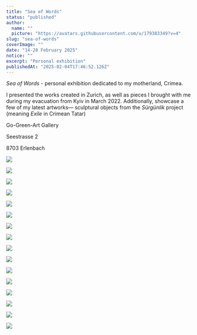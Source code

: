 ```yaml
---
title: "Sea of Words"
status: "published"
author:
  name: ""
  picture: "https://avatars.githubusercontent.com/u/179383349?v=4"
slug: "sea-of-words"
coverImage: ""
date: "14-28 February 2025"
notice: ""
excerpt: "Personal exhibition"
publishedAt: "2025-02-04T17:46:52.126Z"
---
```


*Sea of Words* - personal exhibition dedicated to my motherland, Crimea.

I presented the works created in Zurich, as well as pieces I brought with me during my evacuation from Kyiv in March 2022. Additionally, showcase a few of my latest artworks— sculptural objects from the *Sürgünlik* project (meaning *Exile* in Crimean Tatar)

Go-Green-Art Gallery

Seestrasse 2

8703 Erlenbach

![](/images/slide1-A0Nz.jpg)

![](/images/wall-surgunlik-Q0ND.jpg)

![](/images/img_2062-MxOT.jpg)

![](/images/img_2054-gzND.jpg)

![](/images/img_1444-UwMz.jpg)

![](/images/img_2158-M2Nj.jpg)

![](/images/img_1443-k2MT.jpg)

![](/images/img_2188-YxMz.jpg)

![](/images/img_1445-Q0ND.jpg)

![](/images/img_0891-M5ND.jpg)

![](/images/img_2171-U4ND.jpg)

![](/images/img_2179-U1Nj.jpg)

![](/images/img_2143-g1OT.jpg)

![](/images/img_2141-M1Nz.jpg)

![](/images/img_1448-czMj.jpg)

![](/images/img_2127-QxNz.jpg)